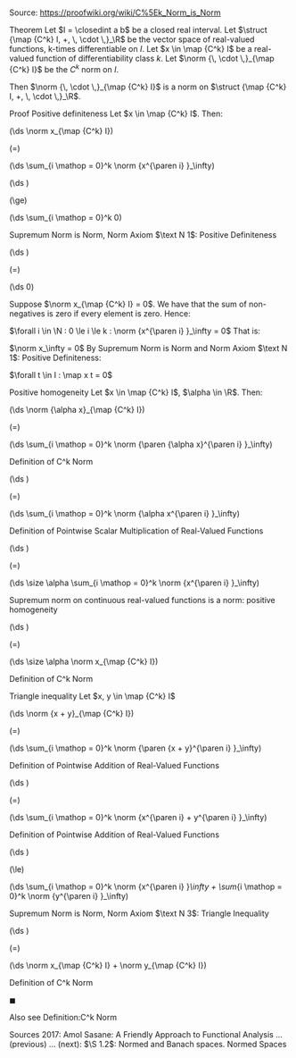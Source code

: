 # 

Source: https://proofwiki.org/wiki/C%5Ek_Norm_is_Norm



Theorem
Let $I = \closedint a b$ be a closed real interval.
Let $\struct {\map {C^k} I, +, \, \cdot \,}_\R$ be the vector space of real-valued functions, k-times differentiable on $I$.
Let $x \in \map {C^k} I$ be a real-valued function of differentiability class $k$.
Let $\norm {\, \cdot \,}_{\map {C^k} I}$ be the $C^k$ norm on $I$.

Then $\norm {\, \cdot \,}_{\map {C^k} I}$ is a norm on $\struct {\map {C^k} I, +, \, \cdot \,}_\R$.


Proof
Positive definiteness
Let $x \in \map {C^k} I$.
Then:














\(\ds \norm x_{\map {C^k} I}\)

\(=\)







\(\ds \sum_{i \mathop = 0}^k \norm {x^{\paren i} }_\infty\)




















\(\ds \)

\(\ge\)







\(\ds \sum_{i \mathop = 0}^k 0\)





Supremum Norm is Norm, Norm Axiom $\text N 1$: Positive Definiteness














\(\ds \)

\(=\)







\(\ds 0\)









Suppose $\norm x_{\map {C^k} I} = 0$.
We have that the sum of non-negatives is zero if every element is zero.
Hence:

$\forall i \in \N : 0 \le i \le k : \norm {x^{\paren i} }_\infty = 0$
That is:

$\norm x_\infty = 0$
By Supremum Norm is Norm and Norm Axiom $\text N 1$: Positive Definiteness:

$\forall t \in I : \map x t = 0$


Positive homogeneity
Let $x \in \map {C^k} I$, $\alpha \in \R$.
Then:














\(\ds \norm {\alpha x}_{\map {C^k} I}\)

\(=\)







\(\ds \sum_{i \mathop = 0}^k \norm {\paren {\alpha x}^{\paren i} }_\infty\)





Definition of C^k Norm














\(\ds \)

\(=\)







\(\ds \sum_{i \mathop = 0}^k \norm {\alpha x^{\paren i} }_\infty\)





Definition of Pointwise Scalar Multiplication of Real-Valued Functions














\(\ds \)

\(=\)







\(\ds \size \alpha \sum_{i \mathop = 0}^k \norm {x^{\paren i} }_\infty\)





Supremum norm on continuous real-valued functions is a norm: positive homogeneity














\(\ds \)

\(=\)







\(\ds \size \alpha \norm x_{\map {C^k} I}\)





Definition of C^k Norm





Triangle inequality
Let $x, y \in \map {C^k} I$














\(\ds \norm {x + y}_{\map {C^k} I}\)

\(=\)







\(\ds \sum_{i \mathop = 0}^k \norm {\paren {x + y}^{\paren i} }_\infty\)





Definition of Pointwise Addition of Real-Valued Functions














\(\ds \)

\(=\)







\(\ds \sum_{i \mathop = 0}^k \norm {x^{\paren i} + y^{\paren i} }_\infty\)





Definition of Pointwise Addition of Real-Valued Functions














\(\ds \)

\(\le\)







\(\ds \sum_{i \mathop = 0}^k \norm {x^{\paren i} }_\infty + \sum_{i \mathop = 0}^k \norm {y^{\paren i} }_\infty\)





Supremum Norm is Norm, Norm Axiom $\text N 3$: Triangle Inequality














\(\ds \)

\(=\)







\(\ds \norm x_{\map {C^k} I} + \norm y_{\map {C^k} I}\)





Definition of C^k Norm



$\blacksquare$


Also see
Definition:C^k Norm


Sources
2017: Amol Sasane: A Friendly Approach to Functional Analysis ... (previous) ... (next): $\S 1.2$: Normed and Banach spaces. Normed Spaces




